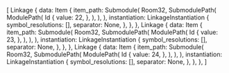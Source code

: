 [
    Linkage {
        data: Item {
            item_path: Submodule(
                Room32,
                SubmodulePath(
                    ModulePath(
                        Id {
                            value: 22,
                        },
                    ),
                ),
            ),
            instantiation: LinkageInstantiation {
                symbol_resolutions: [],
                separator: None,
            },
        },
    },
    Linkage {
        data: Item {
            item_path: Submodule(
                Room32,
                SubmodulePath(
                    ModulePath(
                        Id {
                            value: 23,
                        },
                    ),
                ),
            ),
            instantiation: LinkageInstantiation {
                symbol_resolutions: [],
                separator: None,
            },
        },
    },
    Linkage {
        data: Item {
            item_path: Submodule(
                Room32,
                SubmodulePath(
                    ModulePath(
                        Id {
                            value: 24,
                        },
                    ),
                ),
            ),
            instantiation: LinkageInstantiation {
                symbol_resolutions: [],
                separator: None,
            },
        },
    },
]